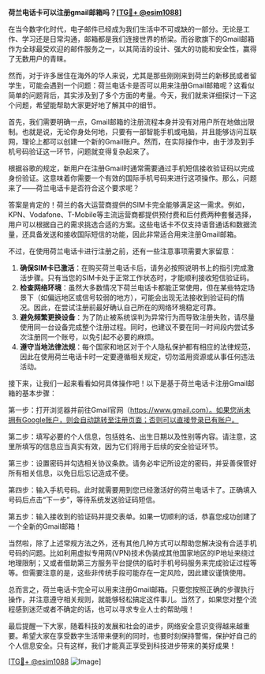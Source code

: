 **荷兰电话卡可以注册gmail邮箱吗？[[TG💪+ @esim1088](https://t.me/s/esim1088)]**

在当今数字化时代，电子邮件已经成为我们生活中不可或缺的一部分。无论是工作、学习还是日常沟通，邮箱都是我们连接世界的桥梁。而谷歌旗下的Gmail邮箱作为全球最受欢迎的邮件服务之一，以其简洁的设计、强大的功能和安全性，赢得了无数用户的青睐。

然而，对于许多居住在海外的华人来说，尤其是那些刚刚来到荷兰的新移民或者留学生，可能会遇到一个问题：荷兰电话卡是否可以用来注册Gmail邮箱呢？这看似简单的问题背后，其实涉及到了多个方面的考量。今天，我们就来详细探讨一下这个问题，希望能帮助大家更好地了解其中的细节。

首先，我们需要明确一点，Gmail邮箱的注册流程本身并没有对用户所在地做出限制。也就是说，无论你身处何地，只要有一部智能手机或电脑，并且能够访问互联网，理论上都可以创建一个新的Gmail账户。然而，在实际操作中，由于涉及到手机号码验证这一环节，问题就变得复杂起来了。

根据谷歌的规定，新用户在注册Gmail时通常需要通过手机短信接收验证码以完成身份验证。这意味着你需要一个有效的国际手机号码来进行这项操作。那么，问题来了——荷兰电话卡是否符合这个要求呢？

答案是肯定的！荷兰的各大运营商提供的SIM卡完全能够满足这一需求。例如，KPN、Vodafone、T-Mobile等主流运营商都提供预付费和后付费两种套餐选择，用户可以根据自己的需求挑选合适的方案。这些电话卡不仅支持语音通话和数据流量，还具备发送和接收国际短信的功能，因此非常适合用来注册Gmail邮箱。

不过，在使用荷兰电话卡进行注册之前，还有一些注意事项需要大家留意：

1. **确保SIM卡已激活**：在购买荷兰电话卡后，请务必按照说明书上的指引完成激活步骤。只有当您的SIM卡处于正常工作状态时，才能顺利接收短信验证码。
2. **检查网络环境**：虽然大多数情况下荷兰电话卡都能正常使用，但在某些特定场景下（如偏远地区或信号较弱的地方），可能会出现无法接收到验证码的情况。因此，在尝试注册前最好确认自己所在的网络环境稳定可靠。
3. **避免频繁更换设备**：为了防止被系统误判为异常行为而导致注册失败，请尽量使用同一台设备完成整个注册过程。同时，也建议不要在同一时间段内尝试多次注册同一个账号，以免引起不必要的麻烦。
4. **遵守当地法律法规**：每个国家和地区对于个人隐私保护都有相应的法律规范，因此在使用荷兰电话卡时一定要遵循相关规定，切勿滥用资源或从事任何违法活动。

接下来，让我们一起来看看如何具体操作吧！以下是基于荷兰电话卡注册Gmail邮箱的基本步骤：

第一步：打开浏览器并前往Gmail官网（https://www.gmail.com）。如果您尚未拥有Google账户，则会自动跳转至注册页面；否则可以直接登录已有账户。

第二步：填写必要的个人信息，包括姓名、出生日期以及性别等内容。请注意，这里所填写的信息应当真实有效，因为它们将用于后续的安全验证环节。

第三步：设置密码并勾选相关协议条款。请务必牢记所设定的密码，并妥善保管好所有相关信息，以免日后忘记造成不便。

第四步：输入手机号码。此时就需要用到您已经激活好的荷兰电话卡了。正确填入号码后点击“下一步”，等待系统发送验证码短信。

第五步：输入接收到的验证码并提交表单。如果一切顺利的话，恭喜您成功创建了一个全新的Gmail邮箱！

当然啦，除了上述常规方法之外，还有其他几种方式可以帮助您解决没有合适手机号码的问题。比如利用虚拟专用网(VPN)技术伪装成其他国家地区的IP地址来绕过地理限制；又或者借助第三方服务平台提供的临时手机号码服务来完成验证过程等等。但需要注意的是，这些非传统手段可能存在一定风险，因此建议谨慎使用。

总而言之，荷兰电话卡完全可以用来注册Gmail邮箱。只要您按照正确的步骤执行操作，并注意遵守相关规则，就能够轻松搞定这件事儿。当然了，如果您对整个流程感到迷茫或者不确定的话，也可以寻求专业人士的帮助哦！

最后提醒一下大家，随着科技的发展和社会的进步，网络安全意识变得越来越重要。希望大家在享受数字生活带来便利的同时，也要时刻保持警惕，保护好自己的个人信息安全。只有这样，我们才能真正享受到科技进步带来的美好成果！

[[TG💪+ @esim1088](https://t.me/s/esim1088) ![Image](https://i.postimg.cc/4NQfJmqS/Snipaste-2025-05-13-00-14-12.png)]